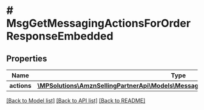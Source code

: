 # # MsgGetMessagingActionsForOrderResponseEmbedded

## Properties

Name | Type | Description | Notes
------------ | ------------- | ------------- | -------------
**actions** | [**\MPSolutions\AmznSellingPartnerApi\Models\Messaging\MsgGetMessagingActionResponse[]**](MsgGetMessagingActionResponse.md) |  |

[[Back to Model list]](../../README.md#models) [[Back to API list]](../../README.md#endpoints) [[Back to README]](../../README.md)
